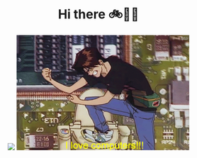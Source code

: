 <div align="center">
  
# Hi there 🚲🍃🌆

</div>
<p align="center">
<img src="https://github.com/TrainingOe/Gifs/blob/main/Storage/Oe.gif" width= "360"> <img src="https://github.com/TrainingOe/Gifs/blob/main/Storage/oekintaro.gif" width= "390">
</p>
